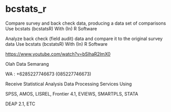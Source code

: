 # bcstats_r
Compare survey and back check data, producing a data set of comparisons Use bcstats (bcstatsR) With (In) R Software

Analyze back check (field audit) data and compare it to the original survey data Use bcstats (bcstatsR) With (In) R Software

https://www.youtube.com/watch?v=bSlhaR2lmX0

Olah Data Semarang

WA : +6285227746673 (085227746673)

Receive Statistical Analysis Data Processing Services Using

SPSS, AMOS, LISREL, Frontier 4.1, EVIEWS, SMARTPLS, STATA

DEAP 2.1, ETC
